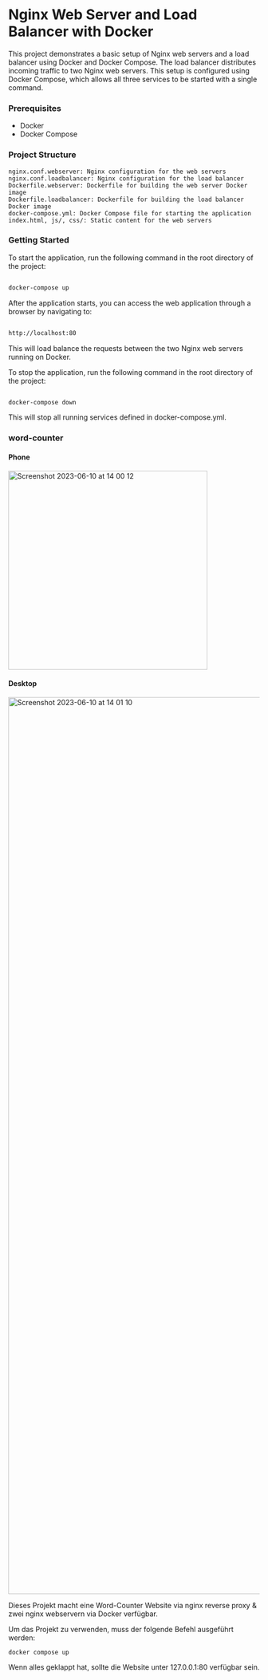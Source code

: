 # Nginx Web Server and Load Balancer with Docker

This project demonstrates a basic setup of Nginx web servers and a load balancer using Docker and Docker Compose. The load balancer distributes incoming traffic to two Nginx web servers. This setup is configured using Docker Compose, which allows all three services to be started with a single command.


### Prerequisites

   - Docker
   - Docker Compose

### Project Structure

    nginx.conf.webserver: Nginx configuration for the web servers
    nginx.conf.loadbalancer: Nginx configuration for the load balancer
    Dockerfile.webserver: Dockerfile for building the web server Docker image
    Dockerfile.loadbalancer: Dockerfile for building the load balancer Docker image
    docker-compose.yml: Docker Compose file for starting the application
    index.html, js/, css/: Static content for the web servers

### Getting Started

To start the application, run the following command in the root directory of the project:

```bash

docker-compose up
```

After the application starts, you can access the web application through a browser by navigating to:

```bash

http://localhost:80
```

This will load balance the requests between the two Nginx web servers running on Docker.

To stop the application, run the following command in the root directory of the project:

```bash

docker-compose down
```

This will stop all running services defined in docker-compose.yml.

### word-counter

#### Phone
<img width="399" alt="Screenshot 2023-06-10 at 14 00 12" src="https://github.com/classValentin/word-counter/assets/76632023/89a64b72-f765-4f52-b234-364ab524b7c8">

#### Desktop
<img width="1799" alt="Screenshot 2023-06-10 at 14 01 10" src="https://github.com/classValentin/word-counter/assets/76632023/46a8e97d-25e6-4328-b551-3431632744cb">

Dieses Projekt macht eine Word-Counter Website via nginx reverse proxy & zwei nginx webservern via Docker verfügbar.

Um das Projekt zu verwenden, muss der folgende Befehl ausgeführt werden:

    docker compose up

Wenn alles geklappt hat, sollte die Website unter 127.0.0.1:80 verfügbar sein.

